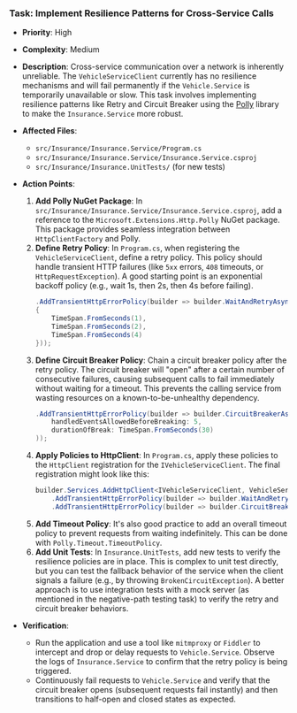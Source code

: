 ### Task: Implement Resilience Patterns for Cross-Service Calls

-   **Priority**: High
-   **Complexity**: Medium
-   **Description**: Cross-service communication over a network is inherently unreliable. The `VehicleServiceClient` currently has no resilience mechanisms and will fail permanently if the `Vehicle.Service` is temporarily unavailable or slow. This task involves implementing resilience patterns like Retry and Circuit Breaker using the [Polly](https://github.com/App-vNext/Polly) library to make the `Insurance.Service` more robust.
-   **Affected Files**:
    -   `src/Insurance/Insurance.Service/Program.cs`
    -   `src/Insurance/Insurance.Service/Insurance.Service.csproj`
    -   `src/Insurance/Insurance.UnitTests/` (for new tests)

-   **Action Points**:

    1.  **Add Polly NuGet Package**: In `src/Insurance/Insurance.Service/Insurance.Service.csproj`, add a reference to the `Microsoft.Extensions.Http.Polly` NuGet package. This package provides seamless integration between `HttpClientFactory` and Polly.
    2.  **Define Retry Policy**: In `Program.cs`, when registering the `VehicleServiceClient`, define a retry policy. This policy should handle transient HTTP failures (like `5xx` errors, `408` timeouts, or `HttpRequestException`). A good starting point is an exponential backoff policy (e.g., wait 1s, then 2s, then 4s before failing).
        ```csharp
        .AddTransientHttpErrorPolicy(builder => builder.WaitAndRetryAsync(new[]
        {
            TimeSpan.FromSeconds(1),
            TimeSpan.FromSeconds(2),
            TimeSpan.FromSeconds(4)
        }));
        ```
    3.  **Define Circuit Breaker Policy**: Chain a circuit breaker policy after the retry policy. The circuit breaker will "open" after a certain number of consecutive failures, causing subsequent calls to fail immediately without waiting for a timeout. This prevents the calling service from wasting resources on a known-to-be-unhealthy dependency.
        ```csharp
        .AddTransientHttpErrorPolicy(builder => builder.CircuitBreakerAsync(
            handledEventsAllowedBeforeBreaking: 5,
            durationOfBreak: TimeSpan.FromSeconds(30)
        ));
        ```
    4.  **Apply Policies to HttpClient**: In `Program.cs`, apply these policies to the `HttpClient` registration for the `IVehicleServiceClient`. The final registration might look like this:
        ```csharp
        builder.Services.AddHttpClient<IVehicleServiceClient, VehicleServiceClient>()
            .AddTransientHttpErrorPolicy(builder => builder.WaitAndRetryAsync(...))
            .AddTransientHttpErrorPolicy(builder => builder.CircuitBreakerAsync(...));
        ```
    5.  **Add Timeout Policy**: It's also good practice to add an overall timeout policy to prevent requests from waiting indefinitely. This can be done with `Polly.Timeout.TimeoutPolicy`.
    6.  **Add Unit Tests**: In `Insurance.UnitTests`, add new tests to verify the resilience policies are in place. This is complex to unit test directly, but you can test the fallback behavior of the service when the client signals a failure (e.g., by throwing `BrokenCircuitException`). A better approach is to use integration tests with a mock server (as mentioned in the negative-path testing task) to verify the retry and circuit breaker behaviors.

-   **Verification**:
    -   Run the application and use a tool like `mitmproxy` or `Fiddler` to intercept and drop or delay requests to `Vehicle.Service`. Observe the logs of `Insurance.Service` to confirm that the retry policy is being triggered.
    -   Continuously fail requests to `Vehicle.Service` and verify that the circuit breaker opens (subsequent requests fail instantly) and then transitions to half-open and closed states as expected.
